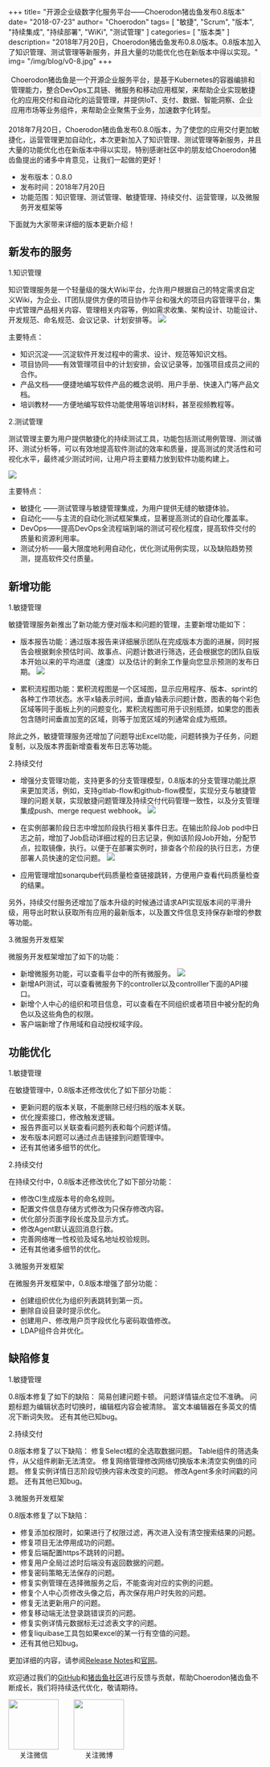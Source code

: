 +++
title= "开源企业级数字化服务平台——Choerodon猪齿鱼发布0.8版本"
date= "2018-07-23"
author= "Choerodon"
tags= [
    "敏捷",
    "Scrum",
    "版本",
    "持续集成",
    "持续部署",
    "WiKi",
    "测试管理"
]
categories= [
    "版本类"
]
description= "2018年7月20日，Choerodon猪齿鱼发布0.8.0版本。0.8版本加入了知识管理、测试管理等新服务，并且大量的功能优化也在新版本中得以实现。" 
img= "/img/blog/v0-8.jpg"
+++
<div style="background-color:#F7F7F7; margin-bottom:10px; padding: 0.27rem 0.313rem;border-radius: 0.08rem;">
Choerodon猪齿鱼是一个开源企业服务平台，是基于Kubernetes的容器编排和管理能力，整合DevOps工具链、微服务和移动应用框架，来帮助企业实现敏捷化的应用交付和自动化的运营管理，并提供IoT、支付、数据、智能洞察、企业应用市场等业务组件，来帮助企业聚焦于业务，加速数字化转型。
</div>

2018年7月20日，Choerodon猪齿鱼发布0.8.0版本，为了使您的应用交付更加敏捷化，运营管理更加自动化，本次更新加入了知识管理、测试管理等新服务，并且大量的功能优化也在新版本中得以实现，特别感谢社区中的朋友给Choerodon猪齿鱼提出的诸多中肯意见，让我们一起做的更好！

- 发布版本：0.8.0	
- 发布时间：2018年7月20日
- 功能范围：知识管理、测试管理、敏捷管理、持续交付、运营管理，以及微服务开发框架等

下面就为大家带来详细的版本更新介绍！

## 新发布的服务

1.知识管理

知识管理服务是一个轻量级的强大Wiki平台，允许用户根据自己的特定需求自定义Wiki，为企业、IT团队提供方便的项目协作平台和强大的项目内容管理平台，集中式管理产品相关内容、管理相关内容等，例如需求收集、架构设计、功能设计、开发规范、命名规范、会议记录、计划安排等。
![](/gif/blog/wiki.gif)

主要特点：

- 知识沉淀——沉淀软件开发过程中的需求、设计、规范等知识文档。
- 项目协同——有效管理项目中的计划安排，会议记录等，加强项目成员之间的合作。
- 产品文档——便捷地编写软件产品的概念说明、用户手册、快速入门等产品文档。
- 培训教材——方便地编写软件功能使用等培训材料，甚至视频教程等。

2.测试管理

测试管理主要为用户提供敏捷化的持续测试工具，功能包括测试用例管理、测试循环、测试分析等，可以有效地提高软件测试的效率和质量，提高测试的灵活性和可视化水平，最终减少测试时间，让用户将主要精力放到软件功能构建上。

![](/gif/blog/test.gif)

主要特点：

- 敏捷化 ——测试管理与敏捷管理集成，为用户提供无缝的敏捷体验。
- 自动化——与主流的自动化测试框架集成，显著提高测试的自动化覆盖率。
- DevOps——提高DevOps全流程端到端的测试可视化程度，提高软件交付的质量和资源利用率。
- 测试分析——最大限度地利用自动化，优化测试用例实现，以及缺陷趋势预测，提高软件交付质量。

## 新增功能

1.敏捷管理

敏捷管理服务新推出了新功能方便对版本和问题的管理，主要新增功能如下：

- 版本报告功能：通过版本报告来详细展示团队在完成版本方面的进展，同时报告会根据剩余预估时间、故事点、问题计数进行筛选，还会根据您的团队自版本开始以来的平均进度（速度）以及估计的剩余工作量向您显示预测的发布日期。
![](/gif/blog/agile.gif)

- 累积流程图功能：累积流程图是一个区域图，显示应用程序、版本、sprint的各种工作项状态。水平x轴表示时间，垂直y轴表示问题计数，图表的每个彩色区域等同于面板上列的问题变化，累积流程图可用于识别瓶颈，如果您的图表包含随时间垂直加宽的区域，则等于加宽区域的列通常会成为瓶颈。

除此之外，敏捷管理服务还增加了问题导出Excel功能，问题转换为子任务，问题复制，以及版本界面新增查看发布日志等功能。

2.持续交付

- 增强分支管理功能，支持更多的分支管理模型，0.8版本的分支管理功能比原来更加灵活，例如，支持gitlab-flow和github-flow模型，实现分支与敏捷管理的问题关联，实现敏捷问题管理及持续交付代码管理一致性，以及分支管理集成push、merge request webhook。
![](/gif/blog/devops.gif)

- 在实例部署阶段日志中增加阶段执行相关事件日志。在输出阶段Job pod中日志之前，增加了Job启动详细过程的日志记录，例如该阶段Job开始，分配节点，拉取镜像，执行。以便于在部署实例时，排查各个阶段的执行日志，方便部署人员快速的定位问题。
![](/img/blog/v0-8-log.png)

- 应用管理增加sonarqube代码质量检查链接跳转，方便用户查看代码质量检查的结果。

另外，持续交付服务还增加了版本升级的时候通过请求API实现版本间的平滑升级，用导出时默认获取所有应用的最新版本，以及置文件信息支持保存新增的参数等功能。

3.微服务开发框架

微服务开发框架增加了如下的功能：

- 新增微服务功能，可以查看平台中的所有微服务。
![](/img/blog/v0-8-scan.gif)
- 新增API测试，可以查看微服务下的controller以及controlller下面的API接口。
- 新增个人中心的组织和项目信息，可以查看在不同组织或者项目中被分配的角色以及这些角色的权限。
- 客户端新增了作用域和自动授权域字段。

## 功能优化

1.敏捷管理

在敏捷管理中，0.8版本还修改优化了如下部分功能：

- 更新问题的版本关联，不能删除已经归档的版本关联。
- 优化搜索接口，修改触发逻辑。
- 报告界面可以关联查看问题列表和每个问题详情。
- 发布版本问题可以通过点击链接到问题管理中。
- 还有其他诸多细节的优化。

2.持续交付

在持续交付中，0.8版本还修改优化了如下部分功能：

- 修改CI生成版本号的命名规则。
- 配置文件信息存储方式修改为只保存修改内容。
- 优化部分页面字段长度及显示方式。
- 修改Agent默认返回消息行数。
- 完善网络唯一性校验及域名地址校验规则。
- 还有其他诸多细节的优化。

3.微服务开发框架

在微服务开发框架中，0.8版本增强了部分功能：

- 创建组织优化为组织列表跳转到第一页。
- 删除自设目录时提示优化。
- 创建用户、修改用户页字段优化与密码取值修改。
- LDAP组件合并优化。

## 缺陷修复

1.敏捷管理

0.8版本修复了如下的缺陷：
简易创建问题卡顿。
问题详情锚点定位不准确。
问题标题为编辑状态时切换时，编辑框内容会被清除。
富文本编辑器在多英文的情况下断词失败。
还有其他已知bug。

2.持续交付

0.8版本修复了以下缺陷：
修复Select框的全选取数据问题。
Table组件的筛选条件，从父组件刷新无法清空。
修复网络管理修改网络切换版本未清空实例值的问题。
修复实例详情日志阶段切换内容未改变的问题。
修改Agent多余时间戳的问题。
还有其他已知bug。

3.微服务开发框架

0.8版本修复了以下缺陷：

- 修复添加权限时，如果进行了权限过滤，再次进入没有清空搜索结果的问题。
- 修复项目无法停用成功的问题。
- 修复后端配置https不跳转的问题。
- 修复用户全局过滤时后端没有返回数据的问题。
- 修复密码策略无法保存的问题。
- 修复实例管理在选择微服务之后，不能查询对应的实例的问题。
- 修复个人中心页修改头像之后，再次保存用户时失败的问题。
- 修复无法更新用户的问题。
- 修复移动端无法登录跳错误页的问题。
- 修复实例详情元数据标无过滤表文字的问题。
- 修复liquibase工具包如果excel的某一行有空值的问题。
- 还有其他已知bug。


更加详细的内容，请参阅[Release Notes](https://github.com/choerodon/choerodon/blob/master/changelogs/CHANGELOG_v0.8.0_zh.md)和[官网](http://v0-8.choerodon.io/zh/docs/release-notes/changelog_v0.8/)。

欢迎通过我们的[GitHub](https://github.com/choerodon)和[猪齿鱼社区](http://v0-8.choerodon.io/zh/community/)进行反馈与贡献，帮助Choerodon猪齿鱼不断成长，我们将持续迭代优化，敬请期待。

<div style="display:flex;flex-direction:row">
    <div style="display:flex;flex-direction: column; margin-right:30px">
    <img src="/img/footer/wechat-code.jpg" style="width:100px;height:100px">
    <div style="text-align:center">关注微信</div>
    </div>
    <div style="display:flex;flex-direction: column;">
    <img src="/img/footer/sina-code.jpg" style="width:100px;height:100px">
    <div style="text-align:center">关注微博</div>
    </div>
</div>